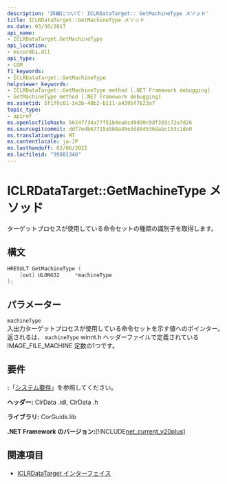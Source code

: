 ```yaml
---
description: '詳細について: ICLRDataTarget:: GetMachineType メソッド'
title: ICLRDataTarget::GetMachineType メソッド
ms.date: 03/30/2017
api_name:
- ICLRDataTarget.GetMachineType
api_location:
- mscordbi.dll
api_type:
- COM
f1_keywords:
- ICLRDataTarget::GetMachineType
helpviewer_keywords:
- ICLRDataTarget::GetMachineType method [.NET Framework debugging]
- GetMachineType method [.NET Framework debugging]
ms.assetid: 5f1f9c61-3e3b-48b2-b111-a4395f7623a7
topic_type:
- apiref
ms.openlocfilehash: 5624f734a77f51b4ea6cd9dd0c9df393c72e7d26
ms.sourcegitcommit: ddf7edb67715a5b9a45e3dd44536dabc153c1de0
ms.translationtype: MT
ms.contentlocale: ja-JP
ms.lasthandoff: 02/06/2021
ms.locfileid: "99801346"
---
```

# <a name="iclrdatatargetgetmachinetype-method"></a>ICLRDataTarget::GetMachineType メソッド

ターゲットプロセスが使用している命令セットの種類の識別子を取得します。  
  
## <a name="syntax"></a>構文  
  
```cpp  
HRESULT GetMachineType (  
    [out] ULONG32     *machineType  
);  
```  
  
## <a name="parameters"></a>パラメーター  

 `machineType`  
 入出力ターゲットプロセスが使用している命令セットを示す値へのポインター。 返されるは、 `machineType` winnt.h ヘッダーファイルで定義されている IMAGE_FILE_MACHINE 定数の1つです。  
  
## <a name="requirements"></a>要件  

 **:**「[システム要件](../../get-started/system-requirements.md)」を参照してください。  
  
 **ヘッダー:** ClrData .idl, ClrData .h  
  
 **ライブラリ:** CorGuids.lib  
  
 **.NET Framework のバージョン:**[!INCLUDE[net_current_v20plus](../../../../includes/net-current-v20plus-md.md)]  
  
## <a name="see-also"></a>関連項目

- [ICLRDataTarget インターフェイス](iclrdatatarget-interface.md)

